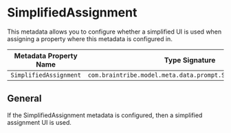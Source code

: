 # SimplifiedAssignment

This metadata allows you to configure whether a simplified UI is used when assigning a property where this metadata is configured in.

Metadata Property Name  | Type Signature  
------- | -----------
`SimplifiedAssignment` | `com.braintribe.model.meta.data.prompt.SimplifiedAssignment`

## General

If the SimplifiedAssignment metadata is configured, then a simplified assignment UI is used.
